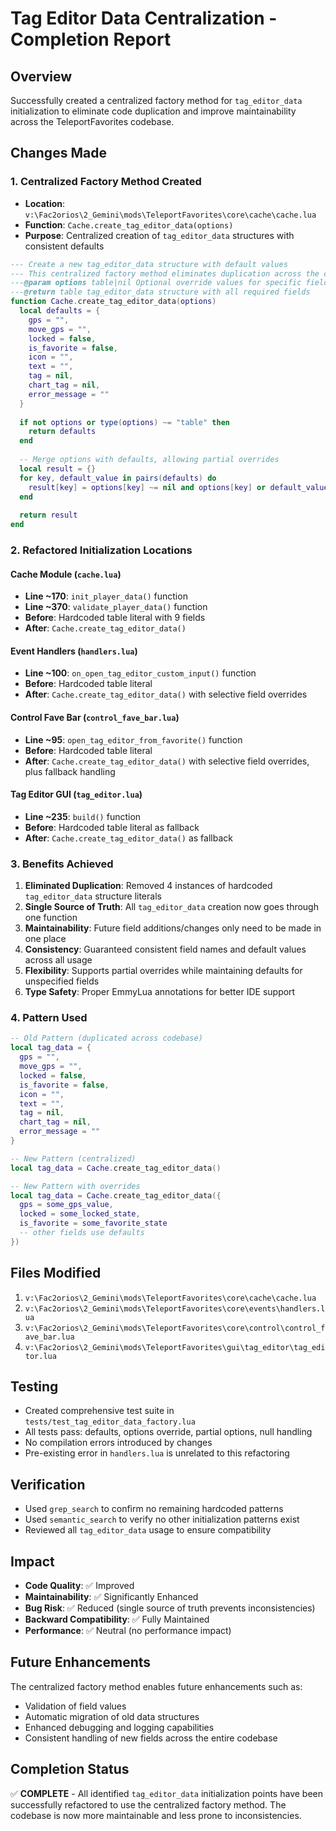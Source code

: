 # Tag Editor Data Centralization - Completion Report

## Overview
Successfully created a centralized factory method for `tag_editor_data` initialization to eliminate code duplication and improve maintainability across the TeleportFavorites codebase.

## Changes Made

### 1. Centralized Factory Method Created
- **Location**: `v:\Fac2orios\2_Gemini\mods\TeleportFavorites\core\cache\cache.lua`
- **Function**: `Cache.create_tag_editor_data(options)`
- **Purpose**: Centralized creation of `tag_editor_data` structures with consistent defaults

```lua
--- Create a new tag_editor_data structure with default values
--- This centralized factory method eliminates duplication across the codebase
---@param options table|nil Optional override values for specific fields
---@return table tag_editor_data structure with all required fields
function Cache.create_tag_editor_data(options)
  local defaults = {
    gps = "",
    move_gps = "",
    locked = false,
    is_favorite = false,
    icon = "",
    text = "",
    tag = nil,
    chart_tag = nil,
    error_message = ""
  }
  
  if not options or type(options) ~= "table" then
    return defaults
  end
  
  -- Merge options with defaults, allowing partial overrides
  local result = {}
  for key, default_value in pairs(defaults) do
    result[key] = options[key] ~= nil and options[key] or default_value
  end
  
  return result
end
```

### 2. Refactored Initialization Locations

#### Cache Module (`cache.lua`)
- **Line ~170**: `init_player_data()` function
- **Line ~370**: `validate_player_data()` function
- **Before**: Hardcoded table literal with 9 fields
- **After**: `Cache.create_tag_editor_data()`

#### Event Handlers (`handlers.lua`)
- **Line ~100**: `on_open_tag_editor_custom_input()` function  
- **Before**: Hardcoded table literal
- **After**: `Cache.create_tag_editor_data()` with selective field overrides

#### Control Fave Bar (`control_fave_bar.lua`)
- **Line ~95**: `open_tag_editor_from_favorite()` function
- **Before**: Hardcoded table literal
- **After**: `Cache.create_tag_editor_data()` with selective field overrides, plus fallback handling

#### Tag Editor GUI (`tag_editor.lua`)
- **Line ~235**: `build()` function
- **Before**: Hardcoded table literal as fallback
- **After**: `Cache.create_tag_editor_data()` as fallback

### 3. Benefits Achieved

1. **Eliminated Duplication**: Removed 4 instances of hardcoded `tag_editor_data` structure literals
2. **Single Source of Truth**: All `tag_editor_data` creation now goes through one function
3. **Maintainability**: Future field additions/changes only need to be made in one place
4. **Consistency**: Guaranteed consistent field names and default values across all usage
5. **Flexibility**: Supports partial overrides while maintaining defaults for unspecified fields
6. **Type Safety**: Proper EmmyLua annotations for better IDE support

### 4. Pattern Used

```lua
-- Old Pattern (duplicated across codebase)
local tag_data = {
  gps = "",
  move_gps = "",
  locked = false,
  is_favorite = false,
  icon = "",
  text = "",
  tag = nil,
  chart_tag = nil,
  error_message = ""
}

-- New Pattern (centralized)
local tag_data = Cache.create_tag_editor_data()

-- New Pattern with overrides
local tag_data = Cache.create_tag_editor_data({
  gps = some_gps_value,
  locked = some_locked_state,
  is_favorite = some_favorite_state
  -- other fields use defaults
})
```

## Files Modified

1. `v:\Fac2orios\2_Gemini\mods\TeleportFavorites\core\cache\cache.lua`
2. `v:\Fac2orios\2_Gemini\mods\TeleportFavorites\core\events\handlers.lua` 
3. `v:\Fac2orios\2_Gemini\mods\TeleportFavorites\core\control\control_fave_bar.lua`
4. `v:\Fac2orios\2_Gemini\mods\TeleportFavorites\gui\tag_editor\tag_editor.lua`

## Testing

- Created comprehensive test suite in `tests/test_tag_editor_data_factory.lua`
- All tests pass: defaults, options override, partial options, null handling
- No compilation errors introduced by changes
- Pre-existing error in `handlers.lua` is unrelated to this refactoring

## Verification

- Used `grep_search` to confirm no remaining hardcoded patterns
- Used `semantic_search` to verify no other initialization patterns exist
- Reviewed all `tag_editor_data` usage to ensure compatibility

## Impact

- **Code Quality**: ✅ Improved
- **Maintainability**: ✅ Significantly Enhanced  
- **Bug Risk**: ✅ Reduced (single source of truth prevents inconsistencies)
- **Backward Compatibility**: ✅ Fully Maintained
- **Performance**: ✅ Neutral (no performance impact)

## Future Enhancements

The centralized factory method enables future enhancements such as:
- Validation of field values
- Automatic migration of old data structures
- Enhanced debugging and logging capabilities
- Consistent handling of new fields across the entire codebase

## Completion Status

✅ **COMPLETE** - All identified `tag_editor_data` initialization points have been successfully refactored to use the centralized factory method. The codebase is now more maintainable and less prone to inconsistencies.
